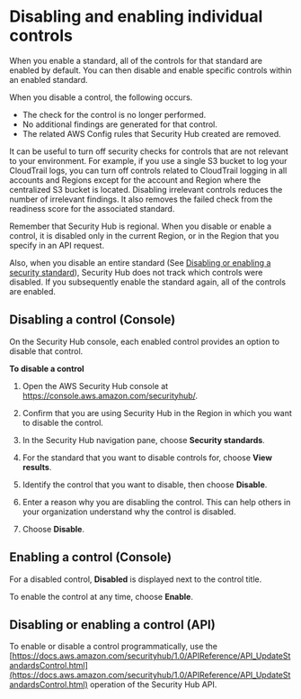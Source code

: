 # Disabling and enabling individual controls<a name="securityhub-standards-enable-disable-controls"></a>

When you enable a standard, all of the controls for that standard are enabled by default\. You can then disable and enable specific controls within an enabled standard\.

When you disable a control, the following occurs\.
+ The check for the control is no longer performed\.
+ No additional findings are generated for that control\.
+ The related AWS Config rules that Security Hub created are removed\.

It can be useful to turn off security checks for controls that are not relevant to your environment\. For example, if you use a single S3 bucket to log your CloudTrail logs, you can turn off controls related to CloudTrail logging in all accounts and Regions except for the account and Region where the centralized S3 bucket is located\. Disabling irrelevant controls reduces the number of irrelevant findings\. It also removes the failed check from the readiness score for the associated standard\.

Remember that Security Hub is regional\. When you disable or enable a control, it is disabled only in the current Region, or in the Region that you specify in an API request\.

Also, when you disable an entire standard \(See [Disabling or enabling a security standard](securityhub-standards-enable-disable.md)\), Security Hub does not track which controls were disabled\. If you subsequently enable the standard again, all of the controls are enabled\.

## Disabling a control \(Console\)<a name="securityhub-standard-control-disable-console"></a>

On the Security Hub console, each enabled control provides an option to disable that control\.

**To disable a control**

1. Open the AWS Security Hub console at [https://console\.aws\.amazon\.com/securityhub/](https://console.aws.amazon.com/securityhub/)\.

1. Confirm that you are using Security Hub in the Region in which you want to disable the control\.

1. In the Security Hub navigation pane, choose **Security standards**\.

1. For the standard that you want to disable controls for, choose **View results**\.

1. Identify the control that you want to disable, then choose **Disable**\.

1. Enter a reason why you are disabling the control\. This can help others in your organization understand why the control is disabled\.

1. Choose **Disable**\.

## Enabling a control \(Console\)<a name="securityhub-standard-control-enable-console"></a>

For a disabled control, **Disabled** is displayed next to the control title\.

To enable the control at any time, choose **Enable**\.

## Disabling or enabling a control \(API\)<a name="securityhub-standard-control-enable-disable-api"></a>

To enable or disable a control programmatically, use the [https://docs.aws.amazon.com/securityhub/1.0/APIReference/API_UpdateStandardsControl.html](https://docs.aws.amazon.com/securityhub/1.0/APIReference/API_UpdateStandardsControl.html) operation of the Security Hub API\.